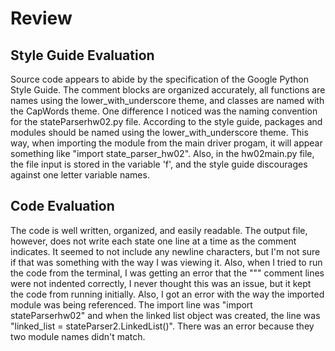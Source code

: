 Review
=====================

Style Guide Evaluation
----------------------
Source code appears to abide by the specification of the Google Python Style Guide. The comment blocks are organized accurately, all functions are names using the lower_with_underscore theme, and classes are named with the CapWords theme. One difference I noticed was the naming convention for the stateParserhw02.py file. According to the style guide, packages and modules should be named using the lower_with_underscore theme. This way, when importing the module from the main driver progam, it will appear something like "import state_parser_hw02". Also, in the hw02main.py file, the file input is stored in the variable 'f', and the style guide discourages against one letter variable names.

Code Evaluation
---------------
The code is well written, organized, and easily readable. The output file, however, does not write each state one line at a time as the comment indicates. It seemed to not include any newline characters, but I'm not sure if that was something with the way I was viewing it. Also, when I tried to run the code from the terminal, I was getting an error that the """ comment lines were not indented correctly, I never thought this was an issue, but it kept the code from running initially. Also, I got an error with the way the imported module was being referenced. The import line was "import stateParserhw02" and when the linked list object was created, the line was "linked_list = stateParser2.LinkedList()". There was an error because they two module names didn't match.